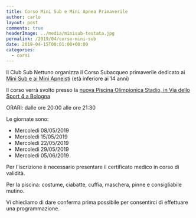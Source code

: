 ```yaml
---
title: Corso Mini Sub e Mini Apnea Primaverile
author: carlo
layout: post
comments: true
headerImage: ../media/minisub-testata.jpg
permalink: /2019/04/corso-mini-sub
date: 2019-04-15T00:01:00+00:00
categories:
  - corsi
---
```


Il Club Sub Nettuno organizza il Corso Subacqueo primaverile dedicato
ai [Mini Sub e ai Mini Apneisti](/didattica-corsi-minisub) (età inferiore ai 14 anni)

Il corso verrà svolto presso la [nuova Piscina Olimpionica Stadio, in Via dello Sport 4 a Bologna](/dove-siamo)

ORARI: dalle ore 20:00 alle ore 21:30

Le giornate sono:

- Mercoledì 08/05/2019
- Mercoledì 15/05/2019
- Mercoledì 22/05/2019
- Mercoledì 29/05/2019
- Mercoledì 05/06/2019

Per l'iscrizione è necessario presentare il certificato medico in corso di validità.

Per la piscina: costume, ciabatte, cuffia, maschera, pinne e consigliabile mutino.

Vi chiediamo di dare conferma prima possibile per consentirci di effettuare una programmazione.
